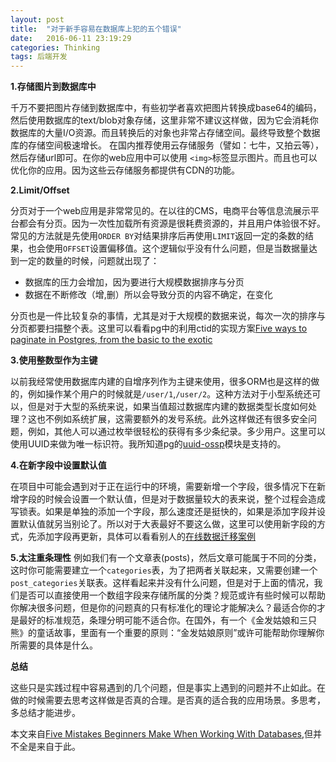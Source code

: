 ```yaml
---
layout: post
title:  "对于新手容易在数据库上犯的五个错误"
date:   2016-06-11 23:19:29
categories: Thinking
tags: 后端开发
---
```



**1.存储图片到数据库中**

千万不要把图片存储到数据库中，有些初学者喜欢把图片转换成base64的编码，然后使用数据库的text/blob对象存储，这里非常不建议这样做，因为它会消耗你数据库的大量I/O资源。而且转换后的对象也非常占存储空间。最终导致整个数据库的存储空间极速增长。
在国内推荐使用云存储服务（譬如：七牛，又拍云等），然后存储url即可。在你的web应用中可以使用 `<img>`标签显示图片。而且也可以优化你的应用。因为这些云存储服务都提供有CDN的功能。


**2.Limit/Offset**

分页对于一个web应用是非常常见的。在以往的CMS，电商平台等信息流展示平台都会有分页。因为一次性加载所有资源是很耗费资源的，并且用户体验很不好。常见的方法就是先使用`ORDER BY`对结果排序后再使用`LIMIT`返回一定的条数的结果，也会使用`OFFSET`设置偏移值。这个逻辑似乎没有什么问题，但是当数据量达到一定的数量的时候，问题就出现了：

 - 数据库的压力会增加，因为要进行大规模数据排序与分页
 - 数据在不断修改（增,删）所以会导致分页的内容不确定，在变化

分页也是一件比较复杂的事情，尤其是对于大规模的数据来说，每次一次的排序与分页都要扫描整个表。这里可以看看pg中的利用ctid的实现方案[Five ways to paginate in Postgres, from the basic to the exotic](https://www.citusdata.com/blog/1872-joe-nelson/409-five-ways-paginate-postgres-basic-exotic)

**3.使用整数型作为主键**

以前我经常使用数据库内建的自增序列作为主键来使用，很多ORM也是这样的做的，例如操作某个用户的时候就是`/user/1`,`/user/2`。这种方法对于小型系统还可以，但是对于大型的系统来说，如果当值超过数据库内建的数据类型长度如何处理？这也不例如系统扩展，这需要额外的发号系统。此外这样做还有很多安全问题，例如，其他人可以通过枚举很轻松的获得有多少条纪录。多少用户。这里可以使用UUID来做为唯一标识符。我所知道pg的[uuid-ossp](https://www.postgresql.org/docs/current/static/uuid-ossp.html)模块是支持的。

**4.在新字段中设置默认值**

在项目中可能会遇到对于正在运行中的环境，需要新增一个字段，很多情况下在新增字段的时候会设置一个默认值，但是对于数据量较大的表来说，整个过程会造成写锁表。如果是单独的添加一个字段，那么速度还是挺快的，如果是添加字段并设置默认值就另当别论了。所以对于大表最好不要这么做，这里可以使用新字段的方式，先添加字段再更新，具体可以看看别人的[在线数据迁移案例](http://pedro.herokuapp.com/past/2011/7/13/rails_migrations_with_no_downtime/)

**5.太注重条理性**
例如我们有一个文章表(posts)，然后文章可能属于不同的分类，这时你可能需要建立一个`categories`表，为了把两者关联起来，又需要创建一个`post_categories`关联表。这样看起来并没有什么问题，但是对于上面的情况，我们是否可以直接使用一个数组字段来存储所属的分类？规范或许有些时候可以帮助你解决很多问题，但是你的问题真的只有标准化的理论才能解决么？最适合你的才是最好的标准规范，条理分明可能不适合你。在国外，有一个《金发姑娘和三只熊》的童话故事，里面有一个重要的原则：“金发姑娘原则”或许可能帮助你理解你所需要的具体是什么。

**总结**

这些只是实践过程中容易遇到的几个问题，但是事实上遇到的问题并不止如此。在做的时候需要去思考这样做是否真的合理。是否真的适合我的应用场景。多思考，多总结才能进步。

本文来自[Five Mistakes Beginners Make When Working With Databases][1],但并不全是来自于此。


[1]: http://www.craigkerstiens.com/2016/06/07/five-mistakes-databases/